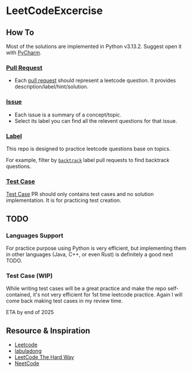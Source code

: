 # LeetCodeExcercise

## How To

Most of the solutions are implemented in Python v3.13.2. Suggest open it with [PyCharm](https://www.jetbrains.com/pycharm/?source=google&medium=cpc&campaign=AMER_en_CA_PyCharm_Branded&term=pycharm&content=698987581431&gad_source=1&gclid=Cj0KCQiA4rK8BhD7ARIsAFe5LXISzVE80TBr4oJV7w-nKm8gX2kGQZ5KqO5lWFwIpmoZQhVodAOd_eMaAlCMEALw_wcB).

### [Pull Request](https://github.com/JangoBoogaloo/LeetCodeExcercise/pulls?q=is%3Apr+is%3Amerged+-label%3Atestcase+)

* Each [pull request](https://github.com/JangoBoogaloo/LeetCodeExcercise/pulls?q=is%3Apr+is%3Amerged+-label%3Atestcase+) should represent a leetcode question. It provides description/label/hint/solution.

### [Issue](https://github.com/JangoBoogaloo/LeetCodeExcercise/issues)

* Each issue is a summary of a concept/topic.
* Select its label you can find all the relevent questions for that issue.

### [Label](https://github.com/JangoBoogaloo/LeetCodeExcercise/labels)

This repo is designed to practice leetcode questions base on topics. 

For example, filter by [`backtrack`](https://github.com/JangoBoogaloo/LeetCodeExcercise/pulls?q=is%3Apr+is%3Amerged+-label%3Atestcase+label%3Abacktrack) label pull requests to find backtrack questions.

### [Test Case](https://github.com/JangoBoogaloo/LeetCodeExcercise/pulls?q=is%3Aopen+is%3Apr+label%3Atestcase)
[Test Case](https://github.com/JangoBoogaloo/LeetCodeExcercise/pulls?q=is%3Aopen+is%3Apr+label%3Atestcase) PR should only contains test cases and no solution implementation. It is for practicing test creation.

## TODO

### Languages Support

For practice purpose using Python is very efficient, but implementing them in other languages (Java, C++, or even Rust) is definitely a good next TODO.

### Test Case (WIP)

While writing test cases will be a great practice and make the repo self-contained, it's not very efficient for 1st time leetcode practice. Again I will come back making test cases in my review time. 

ETA by end of 2025

## Resource & Inspiration
* [Leetcode](https://leetcode.com/problemset/)
* [labuladong](https://labuladong.online/algo/home/)
* [LeetCode The Hard Way](https://leetcodethehardway.com/)
* [NeetCode](https://www.youtube.com/@NeetCode)
